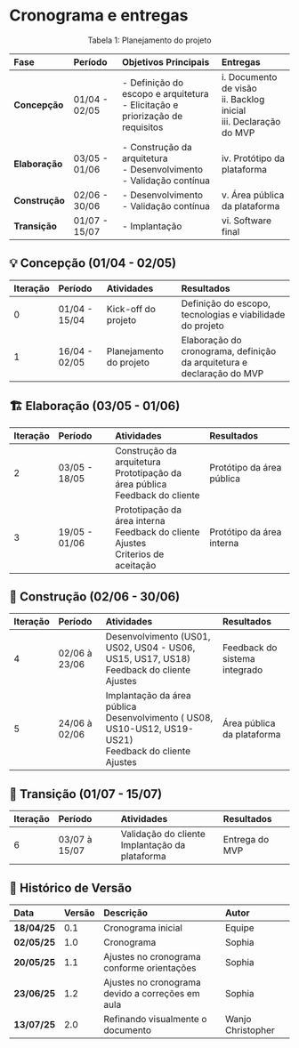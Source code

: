 # Cronograma e entregas

<div align="center">
<p>Tabela 1: Planejamento do projeto</p>
</div>

|**Fase**|**Período**|**Objetivos Principais**|**Entregas**|
| :- | :- | :- | :- |
|**Concepção**|01/04 - 02/05|- Definição do escopo e arquitetura<br> - Elicitação e priorização de requisitos|i. Documento de visão <br> ii. Backlog inicial <br> iii. Declaração do MVP|
|**Elaboração**|03/05 - 01/06|- Construção da arquitetura <br> - Desenvolvimento <br> - Validação contínua |iv. Protótipo da plataforma|
|**Construção**|02/06 - 30/06| - Desenvolvimento <br> - Validação contínua |v. Área pública da plataforma|
|**Transição**|01/07 - 15/07|- Implantação|vi. Software final|

## 💡 Concepção (01/04 - 02/05)
|**Iteração**|**Período**|**Atividades**|**Resultados**|
| :- | :- | :- | :- |
| 0 | 01/04 - 15/04 | Kick-off do projeto | Definição do escopo, tecnologias e viabilidade do projeto |
| 1 | 16/04 - 02/05 | Planejamento do projeto | Elaboração do cronograma, definição da arquitetura e declaração do MVP  |

## 🏗️ Elaboração (03/05 - 01/06)
|**Iteração**|**Período**|**Atividades**|**Resultados**|
| :- | :- | :- | :- |
| 2 | 03/05 - 18/05 | Construção da arquitetura <br> Prototipação da área pública <br> Feedback do cliente| Protótipo da área pública |
| 3 | 19/05 - 01/06 |  Prototipação da área interna <br> Feedback do cliente <br> Ajustes <br> Criterios de aceitação| Protótipo da área interna |

## 🚧 Construção (02/06 - 30/06)
|**Iteração**|**Período**|**Atividades**|**Resultados**|
| :- | :- | :- | :- |
| 4 | 02/06 à 23/06 | Desenvolvimento (US01, US02, US04 - US06, US15, US17, US18) <br> Feedback do cliente <br> Ajustes | Feedback do sistema integrado |
| 5 | 24/06 à 02/06 | Implantação da área pública <br> Desenvolvimento ( US08, US10-US12, US19-US21) <br> Feedback do cliente <br> Ajustes| Área pública da plataforma |

## 🚀 Transição (01/07 - 15/07)
|**Iteração**|**Período**|**Atividades**|**Resultados**|
| :- | :- | :- | :- |
| 6 | 03/07 à 15/07 | Validação do cliente <br> Implantação da plataforma | Entrega do MVP |

## 📜 Histórico de Versão 
|**Data**|**Versão** |**Descrição** |**Autor**|
| :- | :- | :- | :- |
|**18/04/25**|0.1|Cronograma inicial|Equipe |
|**02/05/25**|1.0|Cronograma|Sophia|
|**20/05/25**|1.1|Ajustes no cronograma conforme orientações|Sophia|
|**23/06/25**|1.2|Ajustes no cronograma devido a correções em aula|Sophia|
|**13/07/25**|2.0|Refinando visualmente o documento|Wanjo Christopher|

